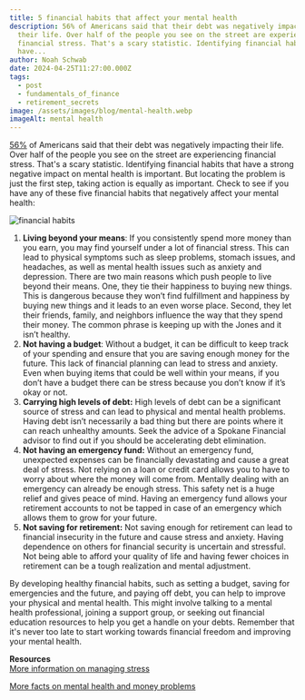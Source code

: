 ```yaml
---
title: 5 financial habits that affect your mental health
description: 56% of Americans said that their debt was negatively impacting
  their life. Over half of the people you see on the street are experiencing
  financial stress. That's a scary statistic. Identifying financial habits that
  have...
author: Noah Schwab
date: 2024-04-25T11:27:00.000Z
tags:
  - post
  - fundamentals_of_finance
  - retirement_secrets
image: /assets/images/blog/mental-health.webp
imageAlt: mental health
---
```

[56%](https://www.moneygeek.com/debt/resources/how-debt-can-harm-your-health/) of Americans said that their debt was negatively impacting their life. Over half of the people you see on the street are experiencing financial stress. That's a scary statistic. Identifying financial habits that have a strong negative impact on mental health is important. But locating the problem is just the first step, taking action is equally as important. Check to see if you have any of these five financial habits that negatively affect your mental health:

![financial habits](/assets/images/blog/financial-habits.webp "financial habits")

1. **Living beyond your means**: If you consistently spend more money than you earn, you may find yourself under a lot of financial stress. This can lead to physical symptoms such as sleep problems, stomach issues, and headaches, as well as mental health issues such as anxiety and depression. There are two main reasons which push people to live beyond their means. One, they tie their happiness to buying new things. This is dangerous because they won’t find fulfillment and happiness by buying new things and it leads to an even worse place. Second,      they let their friends, family, and neighbors influence the way that they spend their money. The common phrase is keeping up with the Jones and it isn’t healthy.
2. **Not having a budget**: Without a budget, it can be difficult to keep track of your spending and ensure that you are saving enough money for the future. This lack of financial planning can lead to stress and anxiety. Even when buying items that could be well within your means, if you don’t have a budget there can be stress because you don’t know if it’s okay or not.
3. **Carrying high levels of debt:** High levels of debt can be a significant source of stress and can lead to physical and mental health problems. Having debt isn’t necessarily a bad thing but there are points where it can reach unhealthy amounts. Seek the advice of a Spokane Financial advisor to find out if you should be accelerating debt elimination.
4. **Not having an emergency fund:** Without an emergency fund, unexpected expenses can be financially devastating and cause a great deal of stress. Not relying on a loan or credit card allows you to have to worry about where the money will come from. Mentally dealing with an emergency can already be enough stress. This safety net is a huge relief and gives peace of mind. Having an emergency fund allows your retirement accounts to not be tapped in case of an emergency which allows them to grow for your future.
5. **Not saving for retirement:** Not saving enough for retirement can lead to financial insecurity in the future and cause stress and anxiety. Having dependence on others for financial security is uncertain and stressful. Not being able to afford your quality of life and having fewer choices in retirement can be a tough realization and mental adjustment.



By developing healthy financial habits, such as setting a budget, saving for emergencies and the future, and paying off debt, you can help to improve your physical and mental health. This might involve talking to a mental health professional, joining a support group, or seeking out financial education resources to help you get a handle on your debts. Remember that it's never too late to start working towards financial freedom and improving your mental health.

**Resources**\
[More information on managing stress](https://www.investopedia.com/managing-financial-and-mental-stress-5202281)

[More facts on mental health and money problems](https://www.moneyandmentalhealth.org/money-and-mental-health-facts/)
